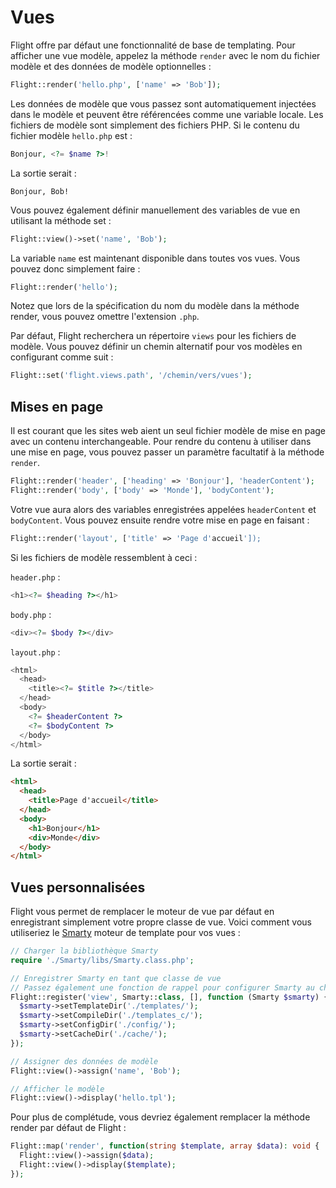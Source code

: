 # Vues

Flight offre par défaut une fonctionnalité de base de templating. Pour afficher une vue
modèle, appelez la méthode `render` avec le nom du fichier modèle et des données de modèle optionnelles :

```php
Flight::render('hello.php', ['name' => 'Bob']);
```

Les données de modèle que vous passez sont automatiquement injectées dans le modèle et peuvent
être référencées comme une variable locale. Les fichiers de modèle sont simplement des fichiers PHP. Si le
contenu du fichier modèle `hello.php` est :

```php
Bonjour, <?= $name ?>!
```

La sortie serait :

```
Bonjour, Bob!
```

Vous pouvez également définir manuellement des variables de vue en utilisant la méthode set :

```php
Flight::view()->set('name', 'Bob');
```

La variable `name` est maintenant disponible dans toutes vos vues. Vous pouvez donc simplement faire :

```php
Flight::render('hello');
```

Notez que lors de la spécification du nom du modèle dans la méthode render, vous pouvez
omettre l'extension `.php`.

Par défaut, Flight recherchera un répertoire `views` pour les fichiers de modèle. Vous pouvez
définir un chemin alternatif pour vos modèles en configurant comme suit :

```php
Flight::set('flight.views.path', '/chemin/vers/vues');
```

## Mises en page

Il est courant que les sites web aient un seul fichier modèle de mise en page avec un contenu
interchangeable. Pour rendre du contenu à utiliser dans une mise en page, vous pouvez passer un
paramètre facultatif à la méthode `render`.

```php
Flight::render('header', ['heading' => 'Bonjour'], 'headerContent');
Flight::render('body', ['body' => 'Monde'], 'bodyContent');
```

Votre vue aura alors des variables enregistrées appelées `headerContent` et `bodyContent`.
Vous pouvez ensuite rendre votre mise en page en faisant :

```php
Flight::render('layout', ['title' => 'Page d'accueil']);
```

Si les fichiers de modèle ressemblent à ceci :

`header.php` :

```php
<h1><?= $heading ?></h1>
```

`body.php` :

```php
<div><?= $body ?></div>
```

`layout.php` :

```php
<html>
  <head>
    <title><?= $title ?></title>
  </head>
  <body>
    <?= $headerContent ?>
    <?= $bodyContent ?>
  </body>
</html>
```

La sortie serait :
```html
<html>
  <head>
    <title>Page d'accueil</title>
  </head>
  <body>
    <h1>Bonjour</h1>
    <div>Monde</div>
  </body>
</html>
```

## Vues personnalisées

Flight vous permet de remplacer le moteur de vue par défaut en enregistrant simplement votre
propre classe de vue. Voici comment vous utiliseriez le [Smarty](http://www.smarty.net/)
moteur de template pour vos vues :

```php
// Charger la bibliothèque Smarty
require './Smarty/libs/Smarty.class.php';

// Enregistrer Smarty en tant que classe de vue
// Passez également une fonction de rappel pour configurer Smarty au chargement
Flight::register('view', Smarty::class, [], function (Smarty $smarty) {
  $smarty->setTemplateDir('./templates/');
  $smarty->setCompileDir('./templates_c/');
  $smarty->setConfigDir('./config/');
  $smarty->setCacheDir('./cache/');
});

// Assigner des données de modèle
Flight::view()->assign('name', 'Bob');

// Afficher le modèle
Flight::view()->display('hello.tpl');
```

Pour plus de complétude, vous devriez également remplacer la méthode render par défaut de Flight :

```php
Flight::map('render', function(string $template, array $data): void {
  Flight::view()->assign($data);
  Flight::view()->display($template);
});
```